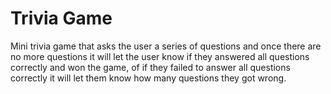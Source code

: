 # Trivia Game
Mini trivia game that asks the user a series of questions and once there are no more questions
it will let the user know if they answered all questions correctly and won the game, of if they failed
to answer all questions correctly it will let them know how many questions they got wrong.
